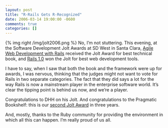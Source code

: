 ```yaml
---
layout: post
title: "R-Rails Gets R-Recognized"
date: 2006-03-14 19:00:00 -0600
comments: true
categories: []
---
```




{% img right /img/jolt2006.png %}
No, I’m not stuttering. This evening, at the Software Development Jolt
Awards at SD West in Santa Clara, <a
href="http://pragmaticprogrammer.com/titles/rails/index.html">Agile
Web Development with Rails</a> received the Jolt Award for best
technical book, and <a href="http://rubyonrails.org/">Rails
1.0</a> won the Jolt for best web development tools.

I have to say, when I saw that both the book and the framework were up
for awards, I was nervous, thinking that the judges might not want to
vote for Rails in two separate categories. The fact that they did says
a lot for the way Rails is now a mainstream player in the enterprise
software world. It’s clear the tipping point is behind us now, and
we’re a player.


Congratulations to DHH on his Jolt. And congratulations to the
Pragmatic Bookshelf: this is our <a
href="http://blogs.pragprog.com/cgi-bin/pragdave.cgi/Random/JoltAward.rdoc">second
Jolt Award</a> in three years.


And, mostly, thanks to the Ruby community for providing the
environment in which all this can happen. I’m really proud of us all.

